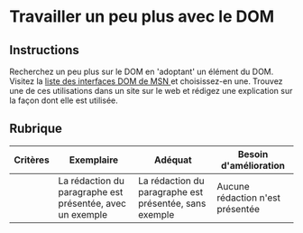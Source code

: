 # Travailler un peu plus avec le DOM

## Instructions

Recherchez un peu plus sur le DOM en 'adoptant' un élément du DOM. Visitez la [liste des interfaces DOM de MSN ](https://developer.mozilla.org/fr/docs/Web/API/Document_Object_Model) et choisissez-en une. Trouvez une de ces utilisations dans un site sur le web et rédigez une explication sur la façon dont elle est utilisée.

## Rubrique

| Critères | Exemplaire                                     | Adéquat                                         | Besoin d'amélioration       |
| -------- | --------------------------------------------- | ------------------------------------------------ | ----------------------- |
|          | La rédaction du paragraphe est présentée, avec un exemple | La rédaction du paragraphe est présentée, sans exemple | Aucune rédaction n'est présentée |
